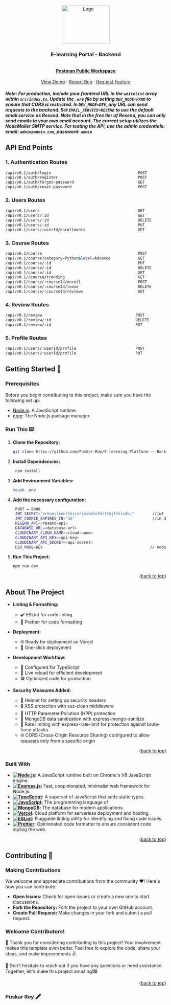 <a name="readme-top"></a>

<br />
<div align="center">
  <a href="https://github.com/Puskar-Roy/Attendance-System---Backend">
    <img src="https://t4.ftcdn.net/jpg/01/28/93/91/360_F_128939133_0WXTVdZ1bv1NXusQsdYYJLIwTVoXHqQ7.jpg" alt="Logo" width="150" height="120">
  </a>


  <h3 align="center">E-learning Portal - Backend</h3>

  <p align="center">
    <br />
    <a href="https://www.postman.com/warped-resonance-359125/workspace/e-learning-platform"><strong>Postman Public Workspace</strong></a>
    <br />
    <br />
    <a href="https://elearningplatformm.vercel.app">View Demo</a>
    ·
    <a href="https://github.com/Puskar-Roy/E-learning-Platform----Backend/issues">Report Bug</a>
    ·
    <a href="https://github.com/Puskar-Roy/E-learning-Platform----Backend/issues">Request Feature</a>
  </p>
</div>



##### Note: *For production, include your frontend URL in the `whitelist` array within `src/index.ts`. Update the `.env` file by setting `DEV_MODE=PROD` to ensure that CORS is restricted. In `DEV_MODE=DEV`, any URL can send requests to the backend. Set `EMAIL_SERVICE=RESEND` to use the default email service as Resend. Note that in the free tier of Resend, you can only send emails to your own email account. The current setup utilizes the NodeMailer SMTP service. For testing the API, use the admin credentials: email: `admin@admin.com`, password: `admin`*

## API End Points

### 1. Authentication Routes
```bash
/api/v0.1/auth/login                                      POST               //for login
/api/v0.1/auth/register                                   POST               //for register
/api/v0.1/auth/forgot-password                            GET                //for forgot password
/api/v0.1/auth/reset-password                             POST               //for reset password 
```

### 2. Users Routes

```bash
/api/v0.1/users                                           GET                //for all users
/api/v0.1/users/:id                                       GET                //for a single user
/api/v0.1/users/:id                                       DELETE             //for delete a user
/api/v0.1/users/:id                                       PUT                //for update a user
/api/v0.1/users/:userId/enrollments                       GET                //for get all enrolled courses of a user
```

### 3. Course Routes

```bash
/api/v0.1/course                                          POST               //for create a course admin only
/api/v0.1/course?category=Python&level=Advance            GET                //for get all courses and you can add queries but its optional
/api/v0.1/course/:id                                      PUT                //for update a course admin only
/api/v0.1/course/:id                                      DELETE             //for delete a course admin only
/api/v0.1/course/:id                                      GET                //for get a single course
/api/v0.1//course/trending                                GET                //for popular courses based on user enrollment
/api/v0.1/course/:courseId/enroll                         POST               //for enroll in a course
/api/v0.1/course/:courseId/leave                          DELETE             //for leave from a course
/api/v0.1/course/:courseId/reviews                        GET                //for getting all reviews of a course
```

### 4. Review Routes

```bash
/api/v0.1/review                                         POST               //for create a review
/api/v0.1/review/:id                                     DELETE             //for delete a review
/api/v0.1/review/:id                                     PUT                //for update a review
```


### 5. Profile Routes

```bash
/api/v0.1/users/:userId/profile                          POST               //for set profile and profile pic of a user
/api/v0.1/users/:userId/profile                          PUT                //for update profile and profile pic of a user
```



## Getting Started 🚀

### Prerequisites
Before you begin contributing to this project, make sure you have the following set up:

- [Node.js](https://nodejs.org/): A JavaScript runtime.
- [npm](https://www.npmjs.com/): The Node.js package manager.

### Run This ⌨️

1. **Clone the Repository:**
   ```bash
   git clone https://github.com/Puskar-Roy/E-learning-Platform----Backend
   ```
2. **Install Dependencies:**
   ```bash
    npm install
   ```
3. **Add Environment Variables:**
   ```bash
   touch .env
   ```
4. **Add the necessary configuration:**
   ```bash
    PORT = 8000
    JWT_SECRET="erknevlkenrlkijerjoikmlefnlfrnjfrklsdk;"        //jwt secret
    JWT_COOKIE_EXPIRES_IN="3d"                                  //in days     
    RESEND_API=<resend-api>
    DATABASE_URL=<database-url>
    CLOUDINARY_CLOUD_NAME=<cloud-name>
    CLOUDINARY_API_KEY=<api-key>
    CLOUDINARY_API_SECRET=<api-secret>
    DEV_MODE=DEV                                               // node env = DEV or PROD
   ```
5. **Run This Project:**
   ```bash
   npm run dev
   ```

   <p align="right">(<a href="#readme-top">back to top</a>)</p>





## About The Project


- **Linting & Formatting:**
  - ✔️ ESLint for code linting
  - 🎨 Prettier for code formatting

- **Deployment:**
  - 🌐 Ready for deployment on Vercel
  - 🚀 One-click deployment

- **Development Workflow:**
  - 🔧 Configured for TypeScript
  - 🔄 Live reload for efficient development
  - 🛠 Optimized code for production

- **Security Measures Added:**
  - 🔐 Helmet for setting up security headers
  - 🔒 XSS protection with xss-clean middleware
  - 🚧 HTTP Parameter Pollution (HPP) protection
  - 🧼 MongoDB data sanitization with express-mongo-sanitize
  - 🚦 Rate limiting with express-rate-limit for protection against brute-force attacks
  - 🌐 CORS (Cross-Origin Resource Sharing) configured to allow requests only from a specific origin  


<p align="right">(<a href="#readme-top">back to top</a>)</p>

### Built With



- **[![Node.js](https://img.shields.io/badge/Node.js-43853D?style=for-the-badge&logo=node.js&logoColor=white)](https://nodejs.org/):** A JavaScript runtime built on Chrome's V8 JavaScript engine.
- **[![Express.js](https://img.shields.io/badge/Express.js-404D59?style=for-the-badge)](https://expressjs.com/):** Fast, unopinionated, minimalist web framework for Node.js.
- **[![TypeScript](https://shields.io/badge/TypeScript-3178C6?logo=TypeScript&logoColor=FFF&style=flat-square)](https://www.typescriptlang.org/):** A superset of JavaScript that adds static types.
- **[![JavaScript](https://img.shields.io/badge/JavaScript-323330?style=for-the-badge&logo=javascript&logoColor=F7DF1E)](https://developer.mozilla.org/en-US/docs/Web/JavaScript):** The programming language of 
- **[![MongoDB](https://img.shields.io/badge/MongoDB-4EA94B?style=for-the-badge&logo=mongodb&logoColor=white)](https://www.mongodb.com/):** The database for modern applications.
- **[![Vercel](https://img.shields.io/badge/Vercel-000000?style=for-the-badge&logo=vercel&logoColor=white)](https://vercel.com/):** Cloud platform for serverless deployment and hosting.
- **[![ESLint](https://img.shields.io/badge/ESLint-4B32C3?style=for-the-badge&logo=eslint&logoColor=white)](https://eslint.org/):** Pluggable linting utility for identifying and fixing code issues.
- **[![Prettier](https://img.shields.io/badge/Prettier-F7B93E?style=for-the-badge&logo=prettier&logoColor=white)](https://prettier.io/):** Opinionated code formatter to ensure consistent code styling the web.



<p align="right">(<a href="#readme-top">back to top</a>)</p>



## Contributing 🌟   
### Making Contributions

We welcome and appreciate contributions from the community ❤️! Here's how you can contribute:

- **Open Issues:** Check for open issues or create a new one to start discussions.
- **Fork the Repository:** Fork the project to your own GitHub account.
- **Create Pull Request:** Make changes in your fork and submit a pull request.

### Welcome Contributors!

🚀 Thank you for considering contributing to this project! Your involvement makes this template even better. Feel free to explore the code, share your ideas, and make improvements ✌️.

🌟 Don't hesitate to reach out if you have any questions or need assistance. Together, let's make this project amazing!🟩

<p align="right">(<a href="#readme-top">back to top</a>)</p>

### Puskar Roy 🖋️





